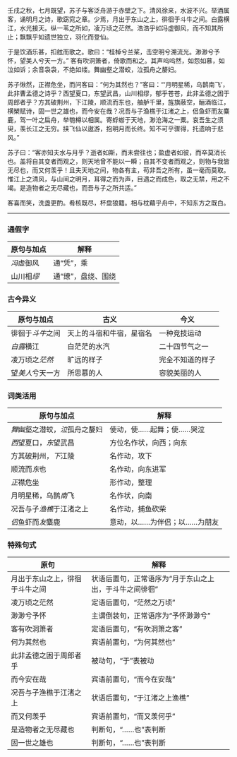 壬戌之秋，七月既望，苏子与客泛舟游于赤壁之下。清风徐来，水波不兴。举酒属客，诵明月之诗，歌窈窕之章。少焉，月出于东山之上，徘徊于斗牛之间。白露横江，水光接天。纵一苇之所如，凌万顷之茫然。浩浩乎如冯虚御风，而不知其所止；飘飘乎如遗世独立，羽化而登仙。

于是饮酒乐甚，扣舷而歌之。歌曰：“桂棹兮兰桨，击空明兮溯流光。渺渺兮予怀，望美人兮天一方。” 客有吹洞箫者，倚歌而和之。其声呜呜然，如怨如慕，如泣如诉；余音袅袅，不绝如缕。舞幽壑之潜蛟，泣孤舟之嫠妇。

苏子愀然，正襟危坐，而问客曰：“何为其然也？”客曰：“‘月明星稀，乌鹊南飞’，此非曹孟德之诗乎？西望夏口，东望武昌，山川相缪，郁乎苍苍，此非孟德之困于周郎者乎？方其破荆州，下江陵，顺流而东也，舳舻千里，旌旗蔽空，酾酒临江，横槊赋诗，固一世之雄也，而今安在哉？况吾与子渔樵于江渚之上，侣鱼虾而友麋鹿，驾一叶之扁舟，举匏樽以相属。寄蜉蝣于天地，渺沧海之一粟。哀吾生之须臾，羡长江之无穷。挟飞仙以遨游，抱明月而长终。知不可乎骤得，托遗响于悲风。”

苏子曰：“客亦知夫水与月乎？逝者如斯，而未尝往也；盈虚者如彼，而卒莫消长也。盖将自其变者而观之，则天地曾不能以一瞬；自其不变者而观之，则物与我皆无尽也，而又何羡乎！且夫天地之间，物各有主，苟非吾之所有，虽一毫而莫取。惟江上之清风，与山间之明月，耳得之而为声，目遇之而成色，取之无禁，用之不竭。是造物者之无尽藏也，而吾与子之所共适。”

客喜而笑，洗盏更酌。肴核既尽，杯盘狼籍。相与枕藉乎舟中，不知东方之既白。

---
### 通假字  
| 原句与加点  | 解释         |
| ------ | ---------- |
| *冯*虚御风 | 通“凭”，乘     |
| 山川相*缪* | 通“缭”，盘绕、围绕 |


### 古今异义  
| 原句与加点     | 古义           | 今义       |
| --------- | ------------ | -------- |
| 徘徊于*斗牛*之间 | 天上的斗宿和牛宿，星宿名 | 一种竞技运动   |
| *白露*横江    | 白茫茫的水汽       | 二十四节气之一  |
| 凌万顷之*茫然*  | 旷远的样子        | 完全不知道的样子 |
| 望*美人*兮天一方 | 所思慕的人        | 容貌美丽的人   |


### 词类活用  
| 原句与加点             | 解释               |
| ----------------- | ---------------- |
| *舞*幽壑之潜蛟，*泣*孤舟之嫠妇 | 使动，使……起舞；使……哭泣   |
| *西*望夏口，*东*望武昌     | 方位名作状，向西；向东      |
| 方其破荆州，*下*江陵       | 名作动，攻下           |
| 顺流而*东*也           | 名作动，向东进军         |
| *正*襟危坐            | 形作动，整理           |
| 月明星稀，乌鹊*南*飞       | 名作状，向南           |
| 况吾与子*渔樵*于江渚之上     | 名作动，捕鱼砍柴         |
| *侣*鱼虾而*友*麋鹿       | 意动，以……为伴侣；以……为朋友 |


### 特殊句式  
| 原句              | 解释                           |
| --------------- | ---------------------------- |
| 月出于东山之上，徘徊于斗牛之间 | 状语后置句，正常语序为“月于东山之上出，于斗牛之间徘徊” |
| 凌万顷之茫然          | 定语后置句，“茫然之万顷”                |
| 渺渺兮予怀           | 主谓倒装句，正常语序为“予怀渺渺兮”           |
| 客有吹洞箫者          | 定语后置句，“有吹洞箫之客”               |
| 何为其然也           | 宾语前置句，“为何其然也”                |
| 此非孟德之困于周郎者乎     | 被动句，“于”表被动                   |
| 而今安在哉           | 宾语前置句，“而今在安哉”                |
| 况吾与子渔樵于江渚之上     | 状语后置句，“于江渚之上渔樵”              |
| 而又何羡乎           | 宾语前置句，“而又羡何乎”                |
| 是造物者之无尽藏也       | 判断句，“……也”表判断                 |
| 固一世之雄也          | 判断句，“……也”表判断                 |
